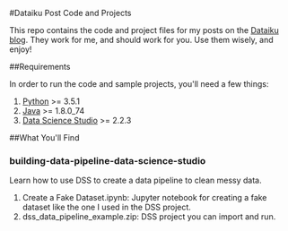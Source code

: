 #Dataiku Post Code and Projects

This repo contains the code and project files for my posts on the [Dataiku blog](http://www.dataiku.com/blog/). They work for me, and should work for you. Use them wisely, and enjoy!

##Requirements

In order to run the code and sample projects, you'll need a few things:

1. [Python](https://www.continuum.io/downloads) >= 3.5.1
2. [Java](http://www.oracle.com/technetwork/java/javase/downloads/jdk8-downloads-2133151.html) >= 1.8.0_74
3. [Data Science Studio](http://www.dataiku.com/dss/?ref=robertwdempsey) >= 2.2.3

##What You'll Find

### building-data-pipeline-data-science-studio

Learn how to use DSS to create a data pipeline to clean messy data.

1. Create a Fake Dataset.ipynb: Jupyter notebook for creating a fake dataset like the one I used in the DSS project.
2. dss_data_pipeline_example.zip: DSS project you can import and run.
